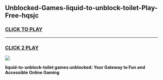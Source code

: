 
## Unblocked-Games-liquid-to-unblock-toilet-Play-Free-hqsjc
<h3>
<a href="https://premium76.site?title=liquid-to-unblock-toilet&ref=10A">CLICK TO PLAY</a></h3>
<hr>

<h3>
<a href="https://premium76.site?title=liquid-to-unblock-toilet&ref=10A">CLICK 2 PLAY</a>
  
</h3>

<a href="https://premium76.site?title=liquid-to-unblock-toilet&ref=10A"><img src="https://clearcache.store/games.png"></a>


**liquid-to-unblock-toilet games unblocked: Your Gateway to Fun and Accessible Online Gaming**
